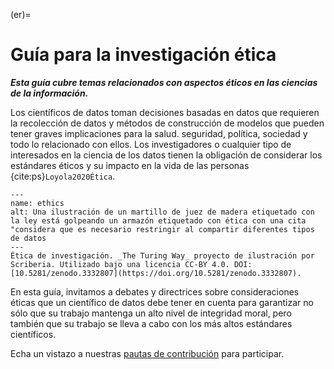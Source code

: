 (er)=
# Guía para la investigación ética

***Esta guía cubre temas relacionados con aspectos éticos en las ciencias de la información.***

Los científicos de datos toman decisiones basadas en datos que requieren la recolección de datos y métodos de construcción de modelos que pueden tener graves implicaciones para la salud. seguridad, política, sociedad y todo lo relacionado con ellos. Los investigadores o cualquier tipo de interesados en la ciencia de los datos tienen la obligación de considerar los estándares éticos y su impacto en la vida de las personas {cite:ps}`Loyola2020Ética`.

```{figure} ../figures/ethics.jpg
---
name: ethics
alt: Una ilustración de un martillo de juez de madera etiquetado con la ley está golpeando un armazón etiquetado con ética con una cita "considera que es necesario restringir al compartir diferentes tipos de datos
---
Ética de investigación. _The Turing Way_ proyecto de ilustración por Scriberia. Utilizado bajo una licencia CC-BY 4.0. DOI: [10.5281/zenodo.3332807](https://doi.org/10.5281/zenodo.3332807).
```

En esta guía, invitamos a debates y directrices sobre consideraciones éticas que un científico de datos debe tener en cuenta para garantizar no sólo que su trabajo mantenga un alto nivel de integridad moral, pero también que su trabajo se lleva a cabo con los más altos estándares científicos.

Echa un vistazo a nuestras [pautas de contribución](https://github.com/alan-turing-institute/the-turing-way/blob/main/CONTRIBUTING.md) para participar.
